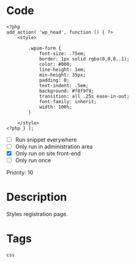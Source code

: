 # Code
```css+php
<?php
add_action( 'wp_head', function () { ?>
    <style>

        .wpum-form {
            font-size: .75em;
            border: 1px solid rgba(0,0,0,.1);
            color: #000;
            line-height: 1em;
            min-height: 35px;
            padding: 0;
            text-indent: .5em;
            background: #f8f9f9;
            transition: all .25s ease-in-out;
            font-family: inherit;
            width: 100%;
        }

    </style>
<?php } );
```

- [ ] Run snippet everywhere
- [ ] Only run in administration area
- [x] Only run on site front-end
- [ ] Only run once

Priority: 10

# Description
Styles registration page.

# Tags
`css`